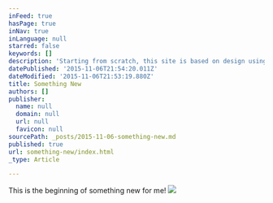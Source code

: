 ```yaml
---
inFeed: true
hasPage: true
inNav: true
inLanguage: null
starred: false
keywords: []
description: 'Starting from scratch, this site is based on design using A.I and content from me.'
datePublished: '2015-11-06T21:54:20.011Z'
dateModified: '2015-11-06T21:53:19.880Z'
title: Something New
authors: []
publisher:
  name: null
  domain: null
  url: null
  favicon: null
sourcePath: _posts/2015-11-06-something-new.md
published: true
url: something-new/index.html
_type: Article

---
```

This is the beginning of something new for me!
![](https://the-grid-user-content.s3-us-west-2.amazonaws.com/4d70eca1-5055-40df-b6ba-5e97c85a4e05.jpg)